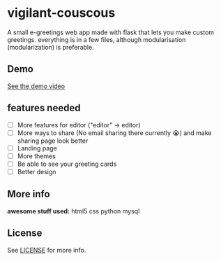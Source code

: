 # vigilant-couscous

A small e-greetings web app made with flask that lets you make custom greetings.
everything is in a few files, although modularisation (modularization) is preferable.

## Demo

[See the demo video](demo.mp4)

## features needed
- [ ] More features for editor ("editor" -> editor)
- [ ] More ways to share (No email sharing there currently 😭) and make sharing page look better
- [ ] Landing page
- [ ] More themes
- [ ] Be able to see your greeting cards
- [ ] Better design

## More info

**awesome stuff used:**
html5
css
python
mysql

## License

See [LICENSE](LICENSE) for more info.


